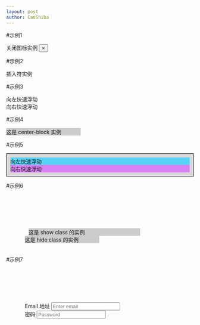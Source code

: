 ```yaml
---
layout: post
author: CaoShiba
---
```

#示例1
<p>关闭图标实例
  <button type="button" class="close" aria-hidden="true">
    &times;
  </button>
</p>

#示例2
<p>插入符实例
  <span class="caret"></span>
</p>

#示例3
<div class="pull-left">
  向左快速浮动
</div>
<div class="pull-right">
  向右快速浮动
</div>

#示例4
<div class="row">
  <div class="center-block" style="width:200px;background-color:#ccc;">
    这是 center-block 实例
  </div>
</div>

#示例5
<div class="clearfix"  style="background: #D8D8D8;border: 1px solid #000;padding: 10px;">
  <div class="pull-left" style="background:#58D3F7;">
    向左快速浮动
  </div>
  <div class="pull-right" style="background: #DA81F5;">
    向右快速浮动
  </div>
</div>

#示例6
<div class="row" style="padding: 91px 100px 19px 50px;">
  <div class="show" style="margin-left:10px;width:300px;background-color:#ccc;">
    这是 show class 的实例
  </div>
  <div class="hidden" style="width:200px;background-color:#ccc;">
    这是 hide class 的实例
  </div>
</div>

#示例7
<div class="row" style="padding: 91px 100px 19px 50px;">
  <form class="form-inline" role="form">
    <div class="form-group">
      <label class="sr-only" for="email">Email 地址</label>
      <input type="email" class="form-control" placeholder="Enter email">
    </div>
    <div class="form-group">
      <label class="sr-only" for="pass">密码</label>
      <input type="password" class="form-control" placeholder="Password">
    </div>
  </form>
</div>